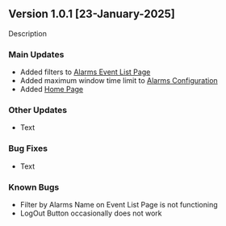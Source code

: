 ## Version 1.0.1 [23-January-2025]
Description

### Main Updates
- Added filters to [Alarms Event List Page](../tutorials/Alarms.md)
- Added maximum window time limit to [Alarms Configuration](../tutorials/Alarms.md)
- Added [Home Page](../tutorials/HomePage.md)
  
### Other Updates
- Text

### Bug Fixes
- Text

### Known Bugs
- Filter by Alarms Name on Event List Page is not functioning
- LogOut Button occasionally does not work 
